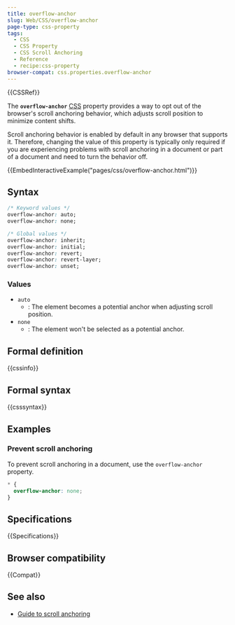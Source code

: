```yaml
---
title: overflow-anchor
slug: Web/CSS/overflow-anchor
page-type: css-property
tags:
  - CSS
  - CSS Property
  - CSS Scroll Anchoring
  - Reference
  - recipe:css-property
browser-compat: css.properties.overflow-anchor
---
```


{{CSSRef}}

The **`overflow-anchor`** [CSS](/en-US/docs/Web/CSS) property provides a way to opt out of the browser's scroll anchoring behavior, which adjusts scroll position to minimize content shifts.

Scroll anchoring behavior is enabled by default in any browser that supports it. Therefore, changing the value of this property is typically only required if you are experiencing problems with scroll anchoring in a document or part of a document and need to turn the behavior off.

{{EmbedInteractiveExample("pages/css/overflow-anchor.html")}}


## Syntax

```css
/* Keyword values */
overflow-anchor: auto;
overflow-anchor: none;

/* Global values */
overflow-anchor: inherit;
overflow-anchor: initial;
overflow-anchor: revert;
overflow-anchor: revert-layer;
overflow-anchor: unset;
```

### Values

- `auto`
  - : The element becomes a potential anchor when adjusting scroll position.
- `none`
  - : The element won't be selected as a potential anchor.

## Formal definition

{{cssinfo}}

## Formal syntax

{{csssyntax}}

## Examples

### Prevent scroll anchoring

To prevent scroll anchoring in a document, use the `overflow-anchor` property.

```css
* {
  overflow-anchor: none;
}
```

## Specifications

{{Specifications}}

## Browser compatibility

{{Compat}}

## See also

- [Guide to scroll anchoring](/en-US/docs/Web/CSS/overflow-anchor/Guide_to_scroll_anchoring)
